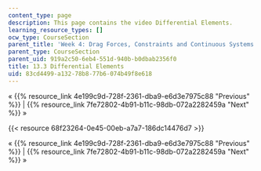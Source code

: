 ```yaml
---
content_type: page
description: This page contains the video Differential Elements.
learning_resource_types: []
ocw_type: CourseSection
parent_title: 'Week 4: Drag Forces, Constraints and Continuous Systems'
parent_type: CourseSection
parent_uid: 919a2c50-6eb4-551d-940b-b0dbab2356f0
title: 13.3 Differential Elements
uid: 83cd4499-a132-78b8-77b6-074b49f8e618
---
```


« {{% resource_link 4e199c9d-728f-2361-dba9-e6d3e7975c88 "Previous" %}} | {{% resource_link 7fe72802-4b91-b11c-98db-072a2282459a "Next" %}} »

{{< resource 68f23264-0e45-00eb-a7a7-186dc14476d7 >}}

« {{% resource_link 4e199c9d-728f-2361-dba9-e6d3e7975c88 "Previous" %}} | {{% resource_link 7fe72802-4b91-b11c-98db-072a2282459a "Next" %}} »